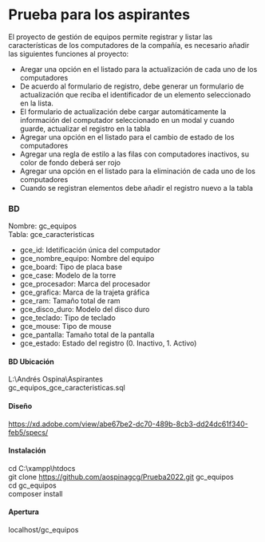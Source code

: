 # Prueba para los aspirantes

El proyecto de gestión de equipos permite registrar y listar las características de los computadores de la compañía, es necesario añadir las siguientes funciones al proyecto:

* Aregar una opción en el listado para la actualización de cada uno de los computadores
* De acuerdo al formulario de registro, debe generar un formulario de actualización que reciba el identificador de un elemento seleccionado en la lista.
*	El formulario de actualización debe cargar automáticamente la información del computador seleccionado en un modal y cuando guarde, actualizar el registro en la tabla
*	Agregar una opción en el listado para el cambio de estado de los computadores
*	Agregar una regla de estilo a las filas con computadores inactivos, su color de fondo deberá ser rojo
*	Agregar una opción en el listado para la eliminación de cada uno de los computadores
*	Cuando se registran elementos debe añadir el registro nuevo a la tabla

### BD
Nombre: gc_equipos <br>
Tabla: gce_caracteristicas
* gce_id: Idetificación única del computador
* gce_nombre_equipo: Nombre del equipo
* gce_board: Tipo de placa base
* gce_case: Modelo de la torre
* gce_procesador: Marca del procesador
* gce_grafica: Marca de la trajeta gráfica
* gce_ram: Tamaño total de ram
* gce_disco_duro: Modelo del disco duro
* gce_teclado: Tipo de teclado
* gce_mouse: Tipo de mouse
* gce_pantalla: Tamaño total de la pantalla
* gce_estado: Estado del registro (0. Inactivo, 1. Activo)

#### BD Ubicación
L:\Andrés Ospina\Aspirantes <br>
gc_equipos_gce_caracteristicas.sql

#### Diseño
https://xd.adobe.com/view/abe67be2-dc70-489b-8cb3-dd24dc61f340-feb5/specs/

#### Instalación
cd C:\xampp\htdocs <br>
git clone https://github.com/aospinagcg/Prueba2022.git gc_equipos <br>
cd gc_equipos <br>
composer install

#### Apertura
localhost/gc_equipos

